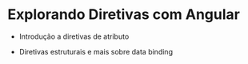 # Explorando Diretivas com Angular

- Introdução a diretivas de atributo

- Diretivas estruturais e mais sobre data binding

